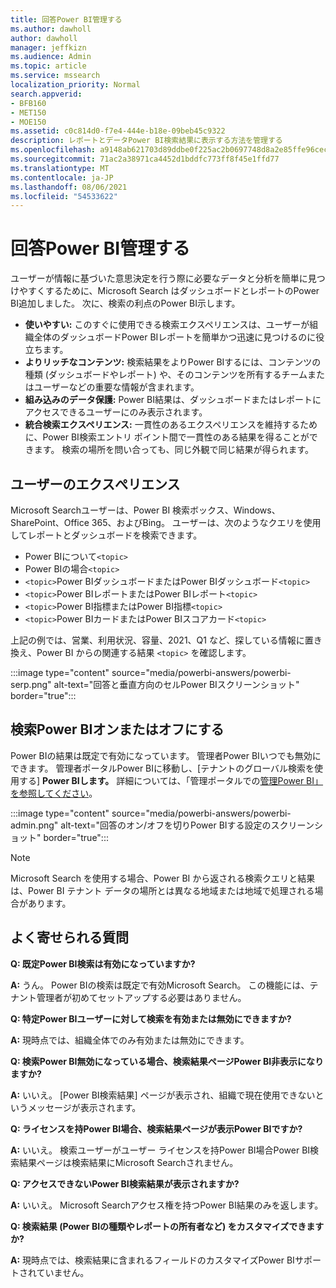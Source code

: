 ```yaml
---
title: 回答Power BI管理する
ms.author: dawholl
author: dawholl
manager: jeffkizn
ms.audience: Admin
ms.topic: article
ms.service: mssearch
localization_priority: Normal
search.appverid:
- BFB160
- MET150
- MOE150
ms.assetid: c0c814d0-f7e4-444e-b18e-09beb45c9322
description: レポートとデータPower BI検索結果に表示する方法を管理する
ms.openlocfilehash: a9148ab621703d89ddbe0f225ac2b0697748d8a2e85ffe96cec1763e04deeda9
ms.sourcegitcommit: 71ac2a38971ca4452d1bddfc773ff8f45e1ffd77
ms.translationtype: MT
ms.contentlocale: ja-JP
ms.lasthandoff: 08/06/2021
ms.locfileid: "54533622"
---
```

# <a name="manage-power-bi-answers"></a>回答Power BI管理する

ユーザーが情報に基づいた意思決定を行う際に必要なデータと分析を簡単に見つけやすくするために、Microsoft Search はダッシュボードとレポートのPower BI追加しました。 次に、検索の利点のPower BI示します。

* **使いやすい:** このすぐに使用できる検索エクスペリエンスは、ユーザーが組織全体のダッシュボードPower BIレポートを簡単かつ迅速に見つけるのに役立ちます。
* **よりリッチなコンテンツ:** 検索結果をよりPower BIするには、コンテンツの種類 (ダッシュボードやレポート) や、そのコンテンツを所有するチームまたはユーザーなどの重要な情報が含まれます。
* **組み込みのデータ保護:** Power BI結果は、ダッシュボードまたはレポートにアクセスできるユーザーにのみ表示されます。
* **統合検索エクスペリエンス:** 一貫性のあるエクスペリエンスを維持するために、Power BI検索エントリ ポイント間で一貫性のある結果を得ることができます。 検索の場所を問い合っても、同じ外観で同じ結果が得られます。

## <a name="what-users-experience"></a>ユーザーのエクスぺリエンス

Microsoft Searchユーザーは、Power BI 検索ボックス、Windows、SharePoint、Office 365、およびBing。 ユーザーは、次のようなクエリを使用してレポートとダッシュボードを検索できます。

* Power BIについて`<topic>`
* Power BIの場合`<topic>`
* `<topic>`Power BIダッシュボードまたはPower BIダッシュボード`<topic>`
* `<topic>`Power BIレポートまたはPower BIレポート`<topic>`
* `<topic>`Power BI指標またはPower BI指標`<topic>`
* `<topic>`Power BIカードまたはPower BIスコアカード`<topic>`

上記の例では、営業、利用状況、容量、2021、Q1 など、探している情報に置き換え、Power BI からの関連する結果 `<topic>` を確認します。

:::image type="content" source="media/powerbi-answers/powerbi-serp.png" alt-text="回答と垂直方向のセルPower BIスクリーンショット" border="true":::

## <a name="turn-power-bi-search-on-or-off"></a>検索Power BIオンまたはオフにする

Power BIの結果は既定で有効になっています。 管理者Power BIいつでも無効にできます。 管理者ポータルPower BIに移動し、[テナントのグローバル検索を使用する] **Power BIします。** 詳細については、「管理ポータルでの[管理Power BI」を参照してください](/power-bi/admin/service-admin-portal#use-global-search-for-power-bi-preview)。

:::image type="content" source="media/powerbi-answers/powerbi-admin.png" alt-text="回答のオン/オフを切りPower BIする設定のスクリーンショット" border="true":::

> [!NOTE]
> Microsoft Search を使用する場合、Power BI から返される検索クエリと結果は、Power BI テナント データの場所とは異なる地域または地域で処理される場合があります。

## <a name="frequently-asked-questions"></a>よく寄せられる質問

**Q: 既定Power BI検索は有効になっていますか?**

**A:** うん。 Power BIの検索は既定で有効Microsoft Search。 この機能には、テナント管理者が初めてセットアップする必要はありません。

**Q: 特定Power BIユーザーに対して検索を有効または無効にできますか?**

**A:** 現時点では、組織全体でのみ有効または無効にできます。

**Q: 検索Power BI無効になっている場合、検索結果ページPower BI非表示になりますか?**

**A:** いいえ。 [Power BI検索結果] ページが表示され、組織で現在使用できないというメッセージが表示されます。

**Q: ライセンスを持Power BI場合、検索結果ページが表示Power BIですか?**

**A:** いいえ。 検索ユーザーがユーザー ライセンスを持Power BI場合Power BI検索結果ページは検索結果にMicrosoft Searchされません。

**Q: アクセスできないPower BI検索結果が表示されますか?**

**A:** いいえ。 Microsoft Searchアクセス権を持つPower BI結果のみを返します。

**Q: 検索結果 (Power BIの種類やレポートの所有者など) をカスタマイズできますか?**

**A:** 現時点では、検索結果に含まれるフィールドのカスタマイズPower BIサポートされていません。
